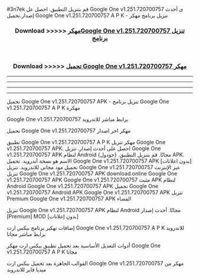 #3n7ek قم بتنزيل التطبيق. احصل عل Google One v1.251.720700757  ى أحدث إصدار.تحميل Google One v1.251.720700757  A P K - تنزيل برنامج مهكر



<div align="center">
<h3>Download >>>>> <a href="https://ar-sites.web.app/?ar= Google One v1.251.720700757 ">مهكرGoogle One v1.251.720700757  تنزيل برنامج</a></h3><br>

<h3>Download >>>>> <a href="https://ar-sites.web.app/?ar= Google One v1.251.720700757 ">تحميل Google One v1.251.720700757  مهكر</a></h3>
</div>


----------------------------------------------------------

----------------------------------------------------------

----------------------------------------------------------

----------------------------------------------------------


تحميل Google One v1.251.720700757  APK - تنزيل برنامج Google One v1.251.720700757  A P K مهكرة

Google One v1.251.720700757  برابط مباشر للاندرويد

تحميل Google One v1.251.720700757  مهكر اخر اصدار

تطبيق Google One v1.251.720700757  A P K مهكر
تنزيل Google One v1.251.720700757  APK. احصل على أحدث إصدار.
تنزيل Google One v1.251.720700757  APK لنظام Android مجانًا.
قم بتنزيل التطبيق. {جودول} APK. الاسم هو نسخة أندرويد.
تحميل Google One v1.251.720700757  APK [بدون اعلانات]
تحميل مود مجاني للاندرويد.
تنزيل Google One v1.251.720700757  عبر الإنترنت
تنزيل Google One v1.251.720700757  APK
download.online Google One v1.251.720700757  APK
Google One v1.251.720700757  مثبت APK لنظام Android
Google One v1.251.720700757  APK
تحميل Google One v1.251.720700757  Android APK
Google One v1.251.720700757  APK تنزيل Premium
Google One v1.251.720700757  APK الفضاء

تنزيل Google One v1.251.720700757  APK لنظام Android مجانًا. أحدث إصدار [Premium] MOD [بدون إعلانات]

إضافات تهكير برنامج بيكس ارت Google One v1.251.720700757  A P K للاندرويد برابط مباشر مجانا

أدوات التعديل الأساسية بعد تحميل تطبيق بيكس ارت مهكر Google One v1.251.720700757  A P K مجانا

القوالب الجاهزة بعد تحميل بيكس ارت Google One v1.251.720700757  مهكر من ميديا فاير للاندرويد



